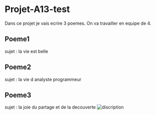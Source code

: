 # Projet-A13-test
Dans ce projet je vais ecrire 3 poemes. On va travailler en equipe de 4.

## Poeme1
sujet : la vie est belle

## Poeme2
sujet : la vie d analyste programmeur

## Poeme3
sujet : la joie du partage et de la decouverte
<img src="image.jpg" alt="discription"/>
